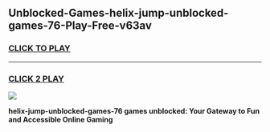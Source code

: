 
## Unblocked-Games-helix-jump-unblocked-games-76-Play-Free-v63av
<h3>
<a href="https://premium76.site?title=helix-jump-unblocked-games-76&ref=23A">CLICK TO PLAY</a></h3>
<hr>

<h3>
<a href="https://premium76.site?title=helix-jump-unblocked-games-76&ref=23A">CLICK 2 PLAY</a>
  
</h3>

<a href="https://premium76.site?title=helix-jump-unblocked-games-76&ref=23A"><img src="https://clearcache.store/games.png"></a>


**helix-jump-unblocked-games-76 games unblocked: Your Gateway to Fun and Accessible Online Gaming**
